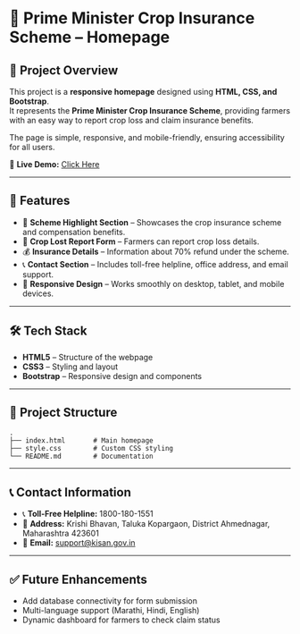 # 🌾 Prime Minister Crop Insurance Scheme – Homepage  

## 📌 Project Overview  
This project is a **responsive homepage** designed using **HTML, CSS, and Bootstrap**.  
It represents the **Prime Minister Crop Insurance Scheme**, providing farmers with an easy way to report crop loss and claim insurance benefits.  

The page is simple, responsive, and mobile-friendly, ensuring accessibility for all users.  

🔗 **Live Demo:** [Click Here](https://web-technology-1.netlify.app/)  

---


## 🚀 Features  
- 📢 **Scheme Highlight Section** – Showcases the crop insurance scheme and compensation benefits.  
- 📝 **Crop Lost Report Form** – Farmers can report crop loss details.  
- 💰 **Insurance Details** – Information about 70% refund under the scheme.  
- 📞 **Contact Section** – Includes toll-free helpline, office address, and email support.  
- 📱 **Responsive Design** – Works smoothly on desktop, tablet, and mobile devices.  

---

## 🛠️ Tech Stack  
- **HTML5** – Structure of the webpage  
- **CSS3** – Styling and layout  
- **Bootstrap** – Responsive design and components  

---

## 📂 Project Structure  
```
.
├── index.html       # Main homepage
├── style.css        # Custom CSS styling
└── README.md        # Documentation
```

---

## 📞 Contact Information  
- 📞 **Toll-Free Helpline:** 1800-180-1551  
- 📍 **Address:** Krishi Bhavan, Taluka Kopargaon, District Ahmednagar, Maharashtra 423601  
- 📧 **Email:** support@kisan.gov.in  


---

## ✅ Future Enhancements  
- Add database connectivity for form submission  
- Multi-language support (Marathi, Hindi, English)  
- Dynamic dashboard for farmers to check claim status  
